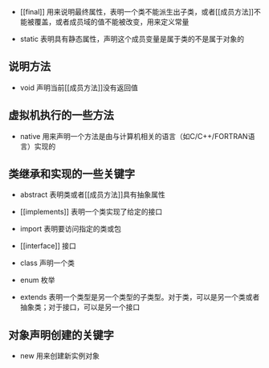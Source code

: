 - [[final]] 用来说明最终属性，表明一个类不能派生出子类，或者[[成员方法]]不能被覆盖，或者成员域的值不能被改变，用来定义常量

- static 表明具有静态属性，声明这个成员变量是属于类的不是属于对象的

## 说明方法


- void 声明当前[[成员方法]]没有返回值

## 虚拟机执行的一些方法

- native 用来声明一个方法是由与计算机相关的语言（如C/C++/FORTRAN语言）实现的

## 类继承和实现的一些关键字

- abstract 表明类或者[[成员方法]]具有抽象属性

- [[implements]] 表明一个类实现了给定的接口

- import 表明要访问指定的类或包

- [[interface]] 接口

- class 声明一个类

- enum 枚举

- extends 表明一个类型是另一个类型的子类型。对于类，可以是另一个类或者抽象类；对于接口，可以是另一个接口

## 对象声明创建的关键字

- new 用来创建新实例对象